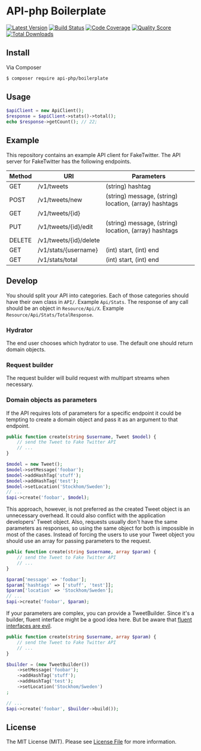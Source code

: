 # API-php Boilerplate

[![Latest Version](https://img.shields.io/github/release/api-php/boilerplate.svg?style=flat-square)](https://github.com/api-php/boilerplate/releases)
[![Build Status](https://img.shields.io/travis/api-php/boilerplate.svg?style=flat-square)](https://travis-ci.org/api-php/boilerplate)
[![Code Coverage](https://img.shields.io/scrutinizer/coverage/g/api-php/boilerplate.svg?style=flat-square)](https://scrutinizer-ci.com/g/api-php/boilerplate)
[![Quality Score](https://img.shields.io/scrutinizer/g/api-php/boilerplate.svg?style=flat-square)](https://scrutinizer-ci.com/g/api-php/boilerplate)
[![Total Downloads](https://img.shields.io/packagist/dt/api-php/boilerplate.svg?style=flat-square)](https://packagist.org/packages/api-php/boilerplate)


## Install

Via Composer

``` bash
$ composer require api-php/boilerplate
```

## Usage

```php
$apiClient = new ApiClient();
$response = $apiClient->stats()->total();
echo $response->getCount(); // 22;
```

## Example

This repository contains an example API client for FakeTwitter. The API server 
for FakeTwitter has the following endpoints. 
 
| Method | URI | Parameters |
| ------ | --- | ---------- |
| GET | /v1/tweets | (string) hashtag |
| POST | /v1/tweets/new | (string) message, (string) location, (array) hashtags |
| GET | /v1/tweets/{id} | |
| PUT | /v1/tweets/{id}/edit | (string) message, (string) location, (array) hashtags |
| DELETE | /v1/tweets/{id}/delete | |
| GET | /v1/stats/{username} | (int) start, (int) end |
| GET | /v1/stats/total | (int) start, (int) end|


## Develop

You should split your API into categories. Each of those categories should have their own class in `API/`. 
Example `Api/Stats`. The response of any call should be an object in `Resource/Api/X`. Example 
`Resource/Api/Stats/TotalResponse`.

### Hydrator

The end user chooses which hydrator to use. The default one should return domain objects.

### Request builder

The request builder will build request with multipart streams when necessary. 

### Domain objects as parameters

If the API requires lots of parameters for a specific endpoint it could be tempting 
to create a domain object and pass it as an argument to that endpoint. 

```php
public function create(string $username, Tweet $model) {
    // send the Tweet to Fake Twitter API
    // ...
}

$model = new Tweet();
$model->setMessage('foobar');
$model->addHashTag('stuff');
$model->addHashTag('test');
$model->setLocation('Stockhom/Sweden');
// ...
$api->create('foobar', $model);
```

This approach, however, is not preferred as the created Tweet object is an unnecessary 
overhead. It could also conflict with the application developers' Tweet object. 
Also, requests usually don't have the same parameters as responses, so using the 
same object for both is impossible in most of the cases. Instead of forcing the 
users to use your Tweet object you should use an array for passing parameters 
to the request. 

```php
public function create(string $username, array $param) {
    // send the Tweet to Fake Twitter API
    // ...
}

$param['message' => 'foobar'];
$param['hashtags' => ['stuff', 'test']];
$param['location' => 'Stockhom/Sweden'];
// ...
$api->create('foobar', $param);
```

If your parameters are complex, you can provide a TweetBuilder. Since it's a builder, 
fluent interface might be a good idea here. But be aware that 
[fluent interfaces are evil](https://ocramius.github.io/blog/fluent-interfaces-are-evil/).
 
```php
public function create(string $username, array $param) {
    // send the Tweet to Fake Twitter API
    // ...
}

$builder = (new TweetBuilder())
    ->setMessage('foobar');
    ->addHashTag('stuff');
    ->addHashTag('test');
    ->setLocation('Stockhom/Sweden')
;

// ...
$api->create('foobar', $builder->build());
```

## License

The MIT License (MIT). Please see [License File](LICENSE) for more information.
